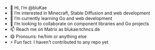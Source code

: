 - 👋 Hi, I’m @bluKae
- 👀 I’m interested in Minecraft, Stable Diffusion and web development
- 🌱 I’m currently learning Go and web development
- 💞️ I’m looking to collaborate on component libraries and Go projects
- 📫 Reach me on Matrix as blukae:tchncs.de
- 😄 Pronouns: he/him or anything else
- ⚡ Fun fact: I haven't contributed to any repo yet

<!---
bluKae/bluKae is a ✨ special ✨ repository because its `README.md` (this file) appears on your GitHub profile.
You can click the Preview link to take a look at your changes.
--->
